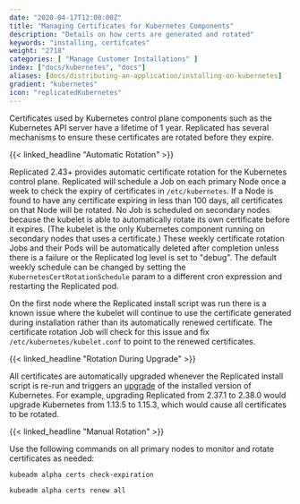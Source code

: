 ```yaml
---
date: "2020-04-17T12:00:00Z"
title: "Managing Certificates for Kubernetes Components"
description: "Details on how certs are generated and rotated"
keywords: "installing, certifcates"
weight: "2718"
categories: [ "Manage Customer Installations" ]
index: ["docs/kubernetes", "docs"]
aliases: [docs/distributing-an-application/installing-on-kubernetes]
gradient: "kubernetes"
icon: "replicatedKubernetes"
---
```


Certificates used by Kubernetes control plane components such as the Kubernetes API server have a lifetime of 1 year.
Replicated has several mechanisms to ensure these certificates are rotated before they expire.

{{< linked_headline "Automatic Rotation" >}}

Replicated 2.43+ provides automatic certificate rotation for the Kubernetes control plane.
Replicated will schedule a Job on each primary Node once a week to check the expiry of certificates in `/etc/kubernetes`.
If a Node is found to have any certificate expiring in less than 100 days, all certificates on that Node will be rotated.
No Job is scheduled on secondary nodes because the kubelet is able to automatically rotate its own certificate before it expires.
(The kubelet is the only Kubernetes component running on secondary nodes that uses a certificate.)
These weekly certificate rotation Jobs and their Pods will be automatically deleted after completion unless there is a failure or the Replicated log level is set to "debug".
The default weekly schedule can be changed by setting the `KubernetesCertRotationSchedule` param to a different cron expression and restarting the Replicated pod.

On the first node where the Replicated install script was run there is a known issue where the kubelet will continue to use the certificate generated during installation rather than its automatically renewed certificate.
The certificate rotation Job will check for this issue and fix `/etc/kubernetes/kubelet.conf` to point to the renewed certificates.

{{< linked_headline "Rotation During Upgrade" >}}

All certificates are automatically upgraded whenever the Replicated install script is re-run and triggers an [upgrade](/docs/kubernetes/customer-installations/installing/#compatible-kubernetes-versions) of the installed version of Kubernetes.
For example, upgrading Replicated from 2.37.1 to 2.38.0 would upgrade Kubernetes from 1.13.5 to 1.15.3, which would cause all certificates to be rotated.


{{< linked_headline "Manual Rotation" >}}

Use the following commands on all primary nodes to monitor and rotate certificates as needed:

```bash
kubeadm alpha certs check-expiration
```
```bash
kubeadm alpha certs renew all
```
